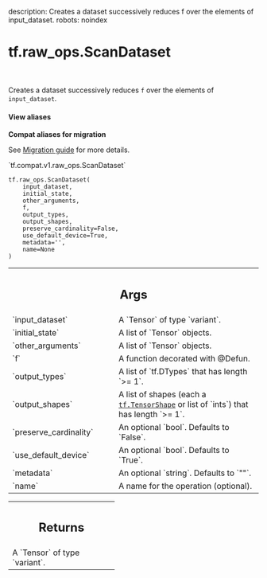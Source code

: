 description: Creates a dataset successively reduces f over the elements of input_dataset.
robots: noindex

# tf.raw_ops.ScanDataset

<!-- Insert buttons and diff -->

<table class="tfo-notebook-buttons tfo-api nocontent" align="left">

</table>



Creates a dataset successively reduces `f` over the elements of `input_dataset`.


<section class="expandable">
  <h4 class="showalways">View aliases</h4>
  <p>
<b>Compat aliases for migration</b>
<p>See
<a href="https://www.tensorflow.org/guide/migrate">Migration guide</a> for
more details.</p>
<p>`tf.compat.v1.raw_ops.ScanDataset`</p>
</p>
</section>

<pre class="devsite-click-to-copy prettyprint lang-py tfo-signature-link">
<code>tf.raw_ops.ScanDataset(
    input_dataset,
    initial_state,
    other_arguments,
    f,
    output_types,
    output_shapes,
    preserve_cardinality=False,
    use_default_device=True,
    metadata=&#x27;&#x27;,
    name=None
)
</code></pre>



<!-- Placeholder for "Used in" -->


<!-- Tabular view -->
 <table class="responsive fixed orange">
<colgroup><col width="214px"><col></colgroup>
<tr><th colspan="2"><h2 class="add-link">Args</h2></th></tr>

<tr>
<td>
`input_dataset`<a id="input_dataset"></a>
</td>
<td>
A `Tensor` of type `variant`.
</td>
</tr><tr>
<td>
`initial_state`<a id="initial_state"></a>
</td>
<td>
A list of `Tensor` objects.
</td>
</tr><tr>
<td>
`other_arguments`<a id="other_arguments"></a>
</td>
<td>
A list of `Tensor` objects.
</td>
</tr><tr>
<td>
`f`<a id="f"></a>
</td>
<td>
A function decorated with @Defun.
</td>
</tr><tr>
<td>
`output_types`<a id="output_types"></a>
</td>
<td>
A list of `tf.DTypes` that has length `>= 1`.
</td>
</tr><tr>
<td>
`output_shapes`<a id="output_shapes"></a>
</td>
<td>
A list of shapes (each a <a href="../../tf/TensorShape.md"><code>tf.TensorShape</code></a> or list of `ints`) that has length `>= 1`.
</td>
</tr><tr>
<td>
`preserve_cardinality`<a id="preserve_cardinality"></a>
</td>
<td>
An optional `bool`. Defaults to `False`.
</td>
</tr><tr>
<td>
`use_default_device`<a id="use_default_device"></a>
</td>
<td>
An optional `bool`. Defaults to `True`.
</td>
</tr><tr>
<td>
`metadata`<a id="metadata"></a>
</td>
<td>
An optional `string`. Defaults to `""`.
</td>
</tr><tr>
<td>
`name`<a id="name"></a>
</td>
<td>
A name for the operation (optional).
</td>
</tr>
</table>



<!-- Tabular view -->
 <table class="responsive fixed orange">
<colgroup><col width="214px"><col></colgroup>
<tr><th colspan="2"><h2 class="add-link">Returns</h2></th></tr>
<tr class="alt">
<td colspan="2">
A `Tensor` of type `variant`.
</td>
</tr>

</table>

